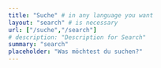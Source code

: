 ```yaml
---
title: "Suche" # in any language you want
layout: "search" # is necessary
url: ["/suche","/search"]
# description: "Description for Search"
summary: "search"
placeholder: "Was möchtest du suchen?"
---
```

